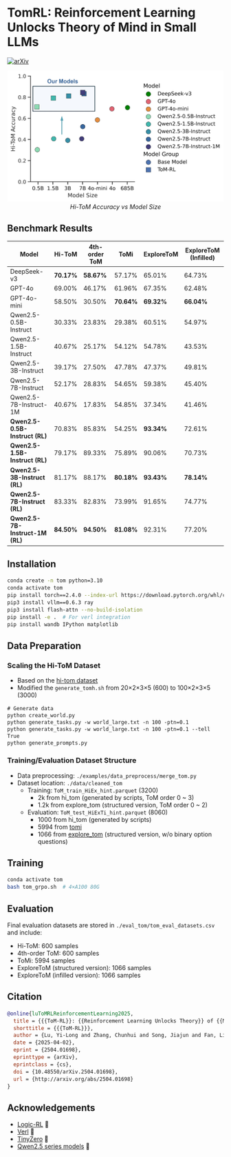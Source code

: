 # TomRL: Reinforcement Learning Unlocks Theory of Mind in Small LLMs

[![arXiv](https://img.shields.io/badge/arXiv-2504.01698-b31b1b.svg)](https://arxiv.org/abs/2504.01698)

<p align="center">
  <img src="./figures/hi-tom-results.jpg" width="800" alt="Hi-ToM Accuracy vs Model Size">
  <br>
  <em>Hi-ToM Accuracy vs Model Size</em>
</p>

## Benchmark Results

| Model                           | Hi-ToM   | 4th-order ToM | ToMi    | ExploreToM | ExploreToM (Infilled) |
|--------------------------------|----------|----------------|---------|------------|------------------------|
| DeepSeek-v3                    | **70.17%** | **58.67%**     | 57.17%  | 65.01%     | 64.73%                 |
| GPT-4o                         | 69.00%   | 46.17%         | 61.96%  | 67.35%     | 62.48%                 |
| GPT-4o-mini                    | 58.50%   | 30.50%         | **70.64%**  | **69.32%**     | **66.04%**                 |
| Qwen2.5-0.5B-Instruct          | 30.33%   | 23.83%         | 29.38%  | 60.51%     | 54.97%                 |
| Qwen2.5-1.5B-Instruct          | 40.67%   | 25.17%         | 54.12%  | 54.78%     | 43.53%                 |
| Qwen2.5-3B-Instruct            | 39.17%   | 27.50%         | 47.78%  | 47.37%     | 49.81%                 |
| Qwen2.5-7B-Instruct            | 52.17%   | 28.83%         | 54.65%  | 59.38%     | 45.40%                 |
| Qwen2.5-7B-Instruct-1M         | 40.67%   | 17.83%         | 54.85%  | 37.34%     | 41.46%                 |
| **Qwen2.5-0.5B-Instruct (RL)**     | 70.83%   | 85.83%         | 54.25%  | **93.34%**     | 72.61%                 |
| **Qwen2.5-1.5B-Instruct (RL)**     | 79.17%   | 89.33%         | 75.89%  | 90.06%     | 70.73%                 |
| **Qwen2.5-3B-Instruct (RL)**       | 81.17%   | 88.17%         | **80.18%**  | **93.43%**     | **78.14%**                 |
| **Qwen2.5-7B-Instruct (RL)**       | 83.33%   | 82.83%         | 73.99%  | 91.65%     | 74.77%                 |
| **Qwen2.5-7B-Instruct-1M (RL)**    | **84.50%** | **94.50%**     | **81.08%**  | 92.31%     | 77.20%                 |

## Installation

```bash
conda create -n tom python=3.10
conda activate tom
pip install torch==2.4.0 --index-url https://download.pytorch.org/whl/cu121
pip3 install vllm==0.6.3 ray
pip3 install flash-attn --no-build-isolation
pip install -e .  # For verl integration
pip install wandb IPython matplotlib
```

## Data Preparation

### Scaling the Hi-ToM Dataset

- Based on the [hi-tom dataset](https://github.com/ying-hui-he/Hi-ToM_dataset)
- Modified the `generate_tomh.sh` from 20×2×3×5 (600) to 100×2×3×5 (3000)

```shell
# Generate data
python create_world.py
python generate_tasks.py -w world_large.txt -n 100 -ptn=0.1
python generate_tasks.py -w world_large.txt -n 100 -ptn=0.1 --tell True
python generate_prompts.py
```

### Training/Evaluation Dataset Structure

- Data preprocessing: `./examples/data_preprocess/merge_tom.py`
- Dataset location: `./data/cleaned_tom`
  - Training: `ToM_train_HiEx_hint.parquet` (3200)
    - 2k from hi_tom (generated by scripts, ToM order 0 ~ 3)
    - 1.2k from explore_tom (structured version, ToM order 0 ~ 2)
  - Evaluation: `ToM_test_HiExTi_hint.parquet` (8060)
    - 1000 from hi_tom (generated by scripts)
    - 5994 from [tomi](https://github.com/salavi/Clever_Hans_or_N-ToM/tree/master/ToMi)
    - 1066 from [explore_tom](https://huggingface.co/datasets/facebook/exploretom) (structured version, w/o binary option questions)

## Training

```bash
conda activate tom
bash tom_grpo.sh  # 4×A100 80G
```

## Evaluation

Final evaluation datasets are stored in `./eval_tom/tom_eval_datasets.csv` and include:
- Hi-ToM: 600 samples
- 4th-order ToM: 600 samples
- ToMi: 5994 samples
- ExploreToM (structured version): 1066 samples
- ExploreToM (infilled version): 1066 samples

## Citation

```bibtex
@online{luToMRLReinforcementLearning2025,
  title = {{{ToM-RL}}: {{Reinforcement Learning Unlocks Theory}} of {{Mind}} in {{Small LLMs}}},
  shorttitle = {{{ToM-RL}}},
  author = {Lu, Yi-Long and Zhang, Chunhui and Song, Jiajun and Fan, Lifeng and Wang, Wei},
  date = {2025-04-02},
  eprint = {2504.01698},
  eprinttype = {arXiv},
  eprintclass = {cs},
  doi = {10.48550/arXiv.2504.01698},
  url = {http://arxiv.org/abs/2504.01698}
}
```

## Acknowledgements

- [Logic-RL](https://github.com/Unakar/Logic-RL.git) 🔗
- [Verl](https://github.com/volcengine/verl) 🔗
- [TinyZero](https://github.com/Jiayi-Pan/TinyZero) 🔗
- [Qwen2.5 series models](https://huggingface.co/collections/Qwen/qwen25-66e81a666513e518adb90d9e) 🔗
